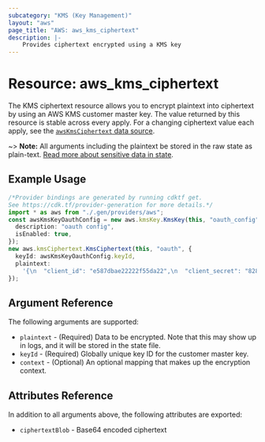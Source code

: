 ```yaml
---
subcategory: "KMS (Key Management)"
layout: "aws"
page_title: "AWS: aws_kms_ciphertext"
description: |-
    Provides ciphertext encrypted using a KMS key
---
```


# Resource: aws\_kms\_ciphertext

The KMS ciphertext resource allows you to encrypt plaintext into ciphertext
by using an AWS KMS customer master key. The value returned by this resource
is stable across every apply. For a changing ciphertext value each apply, see
the [`awsKmsCiphertext` data source](/docs/providers/aws/d/kms_ciphertext.html).

\~> **Note:** All arguments including the plaintext be stored in the raw state as plain-text.
[Read more about sensitive data in state](https://www.terraform.io/docs/state/sensitive-data.html).

## Example Usage

```typescript
/*Provider bindings are generated by running cdktf get.
See https://cdk.tf/provider-generation for more details.*/
import * as aws from "./.gen/providers/aws";
const awsKmsKeyOauthConfig = new aws.kmsKey.KmsKey(this, "oauth_config", {
  description: "oauth config",
  isEnabled: true,
});
new aws.kmsCiphertext.KmsCiphertext(this, "oauth", {
  keyId: awsKmsKeyOauthConfig.keyId,
  plaintext:
    '{\n  "client_id": "e587dbae22222f55da22",\n  "client_secret": "8289575d00000ace55e1815ec13673955721b8a5"\n}\n',
});

```

## Argument Reference

The following arguments are supported:

* `plaintext` - (Required) Data to be encrypted. Note that this may show up in logs, and it will be stored in the state file.
* `keyId` - (Required) Globally unique key ID for the customer master key.
* `context` - (Optional) An optional mapping that makes up the encryption context.

## Attributes Reference

In addition to all arguments above, the following attributes are exported:

* `ciphertextBlob` - Base64 encoded ciphertext

